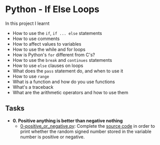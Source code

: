 # Python - If Else Loops

In this project I learnt
- How to use the `if`, `if ... else` statements
- How to use comments
- How to affect values to variables
- How to use the while and for loops
- How is Python's `for` different from C's?
- How to use the `break` and `continues` statements
- How to use `else` clauses on loops
- What does the `pass` statement do, and when to use it
- How to use `range`
- What is a function and how do you use functions
- What's a traceback
- What are the arithmetic operators and how to use them

## Tasks

- **0. Positive anything is better than negative nothing**
	- [0-positive_or_negative.py](0-positive_or_negative.py): Complete the [source code](https://github.com/holbertonschool/0x01.py/blob/master/0-positive_or_negative_py) in order to print whether the random signed number stored in the variable number is positive or negative.
